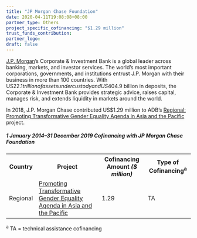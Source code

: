 ```yaml
---
title: "JP Morgan Chase Foundation"
date: 2020-04-11T19:08:08+08:00
partner_type: Others
project_specific_cofinancing: "$1.29 million"
trust_funds_contribution:
partner_logo:
draft: false
---
```


<a href="https://www.jpmorgan.com">J.P. Morgan</a>’s Corporate & Investment Bank is a global leader across banking, markets, and investor services. The world’s most important corporations, governments, and institutions entrust J.P. Morgan with their business in more than 100 countries. With US$22.1 trillion of assets under custody and US$404.9 billion in deposits, the Corporate & Investment Bank provides strategic advice, raises capital, manages risk, and extends liquidity in markets around the world. 

In 2018, J.P. Morgan Chase contributed US$1.29 million to ADB’s <a href="https://www.adb.org/projects/52214-001/main">Regional: Promoting Transformative Gender Equality Agenda in Asia and the Pacific</a> project.

##### _1 January 2014–31 December 2019_ Cofinancing with JP Morgan Chase Foundation

<table class="table dr-partner-table">

<tr>
<th>Country</th>
<th>Project</th>
<th>Cofinancing Amount <em>($ million)</em></th>
<th>Type of Cofinancing<sup>a</sup></th>
</tr>
<tr>
<td>Regional</td>
<td><a
href="https://www.adb.org/projects/52214-001/main" target="_blank">Promoting Transformative Gender Equality Agenda in Asia and the Pacific</a></td>
<td>1.29 </td>
<td>TA</td>
</tr>
</table>


<p class="dr-footnote"><sup>a</sup> TA = technical assistance cofinancing</p>
